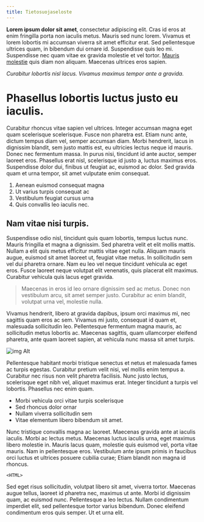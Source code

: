 ```yaml
---
title: Tietosuojaseloste
---
```

**Lorem ipsum dolor sit amet**, consectetur adipiscing elit. Cras id eros at enim fringilla porta non iaculis metus. Mauris sed nunc lorem. Vivamus et lorem lobortis mi accumsan viverra sit amet efficitur erat. Sed pellentesque ultrices quam, in bibendum dui ornare id. Suspendisse quis leo mi. Suspendisse nec quam vitae ex gravida molestie et vel tortor. [Mauris molestie](#) quis diam non aliquam. Maecenas ultrices eros sapien. 

_Curabitur lobortis nisl lacus. Vivamus maximus tempor ante a gravida._

# Phasellus lobortis luctus justo eu iaculis.

Curabitur rhoncus vitae sapien vel ultrices. Integer accumsan magna eget quam scelerisque scelerisque. Fusce non pharetra est. Etiam nunc ante, dictum tempus diam vel, semper accumsan diam. Morbi hendrerit, lacus in dignissim blandit, sem justo mattis est, eu ultricies lectus neque id mauris. Donec nec fermentum massa. In purus nisi, tincidunt id ante auctor, semper laoreet eros. Phasellus erat nisl, scelerisque id justo a, luctus maximus eros. Suspendisse dolor dui, finibus ut feugiat ac, euismod ac dolor. Sed gravida quam et urna tempor, sit amet vulputate enim consequat. 

1. Aenean euismod consequat magna
2. Ut varius turpis consequat ac
3. Vestibulum feugiat cursus urna
4. Quis convallis leo iaculis nec. 

## Nam vitae nisi turpis.

Suspendisse odio nisl, tincidunt quis quam lobortis, tempus luctus nunc. Mauris fringilla et magna a dignissim. Sed pharetra velit et elit mollis mattis. Nullam a elit quis metus efficitur mattis vitae eget nulla. Aliquam mauris augue, euismod sit amet laoreet ut, feugiat vitae metus. In sollicitudin sem vel dui pharetra ornare. Nam eu leo vel neque tincidunt vehicula ac eget eros. Fusce laoreet neque volutpat elit venenatis, quis placerat elit maximus. Curabitur vehicula quis lacus eget gravida.

> Maecenas in eros id leo ornare dignissim sed ac metus. Donec non vestibulum arcu, sit amet semper justo. Curabitur ac enim blandit, volutpat urna vel, molestie nulla. 

Vivamus hendrerit, libero at gravida dapibus, ipsum orci maximus mi, nec sagittis quam eros ac sem. Vivamus mi justo, consequat id quam et, malesuada sollicitudin leo. Pellentesque fermentum magna mauris, ac sollicitudin metus lobortis ac. Maecenas sagittis, quam ullamcorper eleifend pharetra, ante quam laoreet sapien, at vehicula nunc massa sit amet turpis. 

![img Alt](/_next/static/images/stage.jpg "img Title")

Pellentesque habitant morbi tristique senectus et netus et malesuada fames ac turpis egestas. Curabitur pretium velit nisi, vel mollis enim tempus a. Curabitur nec risus non velit pharetra facilisis. Nunc justo lectus, scelerisque eget nibh vel, aliquet maximus erat. Integer tincidunt a turpis vel lobortis. Phasellus nec enim quam. 

* Morbi vehicula orci vitae turpis scelerisque
* Sed rhoncus dolor ornar 
* Nullam viverra sollicitudin sem
* Vitae elementum libero bibendum sit amet.

Nunc tristique convallis magna ac laoreet. Maecenas gravida ante at iaculis iaculis. Morbi ac lectus metus. Maecenas luctus iaculis urna, eget maximus libero molestie in. Mauris lacus quam, molestie quis euismod vel, porta vitae mauris. Nam in pellentesque eros. Vestibulum ante ipsum primis in faucibus orci luctus et ultrices posuere cubilia curae; Etiam blandit non magna id rhoncus. 

```
<HTML>
```

Sed eget risus sollicitudin, volutpat libero sit amet, viverra tortor. Maecenas augue tellus, laoreet id pharetra nec, maximus ut ante. Morbi id dignissim quam, ac euismod nunc. Pellentesque a leo lectus. Nullam condimentum imperdiet elit, sed pellentesque tortor varius bibendum. Donec eleifend condimentum eros quis semper. Ut et urna elit.
